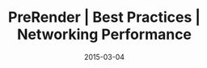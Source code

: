 ---
layout: resource
title:  "PreRender | Best Practices | Networking Performance"
date:   2015-03-04
categories: Networking-Performance Best-Practices Pre-fetch-resources
body-class: no-sidebar
---
